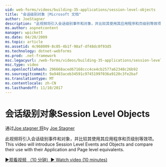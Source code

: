 ```yaml
---
uid: web-forms/videos/building-35-applications/session-level-objects
title: "会话级别对象 |Microsoft 文档"
author: JoeStagner
description: "此视频将引入会话级别事件和对象，并比较其使用其应用程序和页级别等效项。"
ms.author: aspnetcontent
manager: wpickett
ms.date: 04/20/2009
ms.topic: article
ms.assetid: 4c968009-8c05-4b1f-98af-df48dc0f93d5
ms.technology: dotnet-webforms
ms.prod: .net-framework
msc.legacyurl: /web-forms/videos/building-35-applications/session-level-objects
msc.type: video
ms.openlocfilehash: 296668aced67168ccc4ce4cb2577a62348c26b92
ms.sourcegitcommit: 9a9483aceb34591c97451997036a9120c3fe2baf
ms.translationtype: MT
ms.contentlocale: zh-CN
ms.lasthandoff: 11/10/2017
---
```

<a name="session-level-objects"></a><span data-ttu-id="29caa-103">会话级别对象</span><span class="sxs-lookup"><span data-stu-id="29caa-103">Session Level Objects</span></span>
====================
<span data-ttu-id="29caa-104">通过[Joe stagner 将](https://github.com/JoeStagner)</span><span class="sxs-lookup"><span data-stu-id="29caa-104">by [Joe Stagner](https://github.com/JoeStagner)</span></span>

<span data-ttu-id="29caa-105">此视频将引入会话级别事件和对象，并比较其使用其应用程序和页级别等效项。</span><span class="sxs-lookup"><span data-stu-id="29caa-105">This video will introduce Session Level Events and Objects and compare their use with their Application and Page level equivalents.</span></span>

[<span data-ttu-id="29caa-106">&#9654;观看视频 （10 分钟）</span><span class="sxs-lookup"><span data-stu-id="29caa-106">&#9654; Watch video (10 minutes)</span></span>](https://channel9.msdn.com/Blogs/ASP-NET-Site-Videos/session-level-objects)
